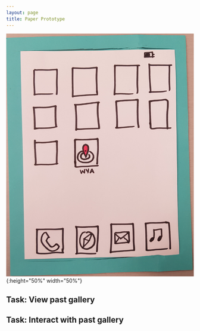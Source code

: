 ```yaml
---
layout: page
title: Paper Prototype
---
```



![Home Screen](home_screen.jpg){:height="50%" width="50%"}




## Task: View past gallery



## Task: Interact with past gallery
